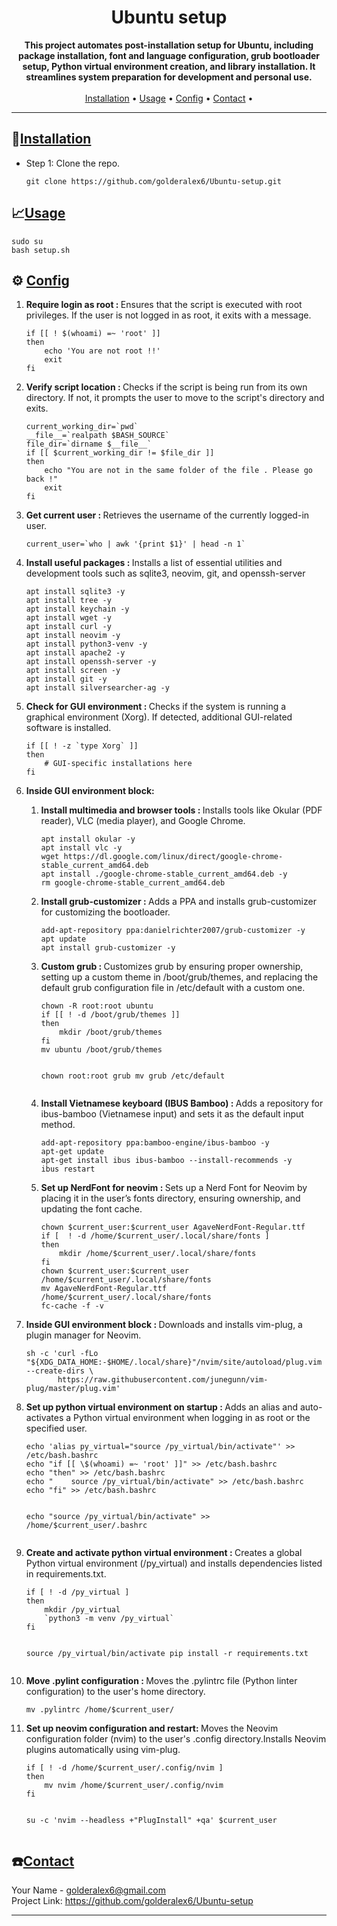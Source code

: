 <h1 align="center">Ubuntu setup</h1>

<p align="center">
    <strong>This project automates post-installation setup for Ubuntu, including package installation, font and language configuration, grub bootloader setup, Python virtual environment creation, and library installation. It streamlines system preparation for development and personal use.</strong>
    <br />
    <br />
    <a href="#installation">Installation</a> •
    <a href="#usage">Usage</a> •
    <a href="#config">Config</a> •
    <a href="#contact">Contact</a> •
</p>

<hr />

<h2 id="installation">📁<ins>Installation</ins></h2>
<ul>
    <li>Step 1: Clone the repo.
    <pre><code>git clone https://github.com/golderalex6/Ubuntu-setup.git</code></pre>
    </li>
</ul>

<h2 id="usage">📈<ins>Usage</ins></h2>
<pre><code>sudo su
bash setup.sh
</code></pre>


<h2 id="config">⚙️  <ins>Config</ins></h2>
<ol>
<li>
    <p><b>Require login as root : </b>Ensures that the script is executed with root privileges. If the user is not logged in as root, it exits with a message.</p>
<pre><code>if [[ ! $(whoami) =~ 'root' ]]
then
    echo 'You are not root !!'
    exit
fi</code></pre>
</li>


<li>
    <p><b>Verify script location : </b>Checks if the script is being run from its own directory. If not, it prompts the user to move to the script's directory and exits.</p>
<pre><code>current_working_dir=`pwd`
__file__=`realpath $BASH_SOURCE`
file_dir=`dirname $__file__`
if [[ $current_working_dir != $file_dir ]]
then
    echo "You are not in the same folder of the file . Please go back !"
    exit
fi</code></pre>
</li>

<li>
    <p><b>Get current user : </b>Retrieves the username of the currently logged-in user.</p>
<pre><code>current_user=`who | awk '{print $1}' | head -n 1`
</code></pre>
</li>

<li>
    <p><b>Install useful packages : </b>Installs a list of essential utilities and development tools such as sqlite3, neovim, git, and openssh-server</p>
<pre><code>apt install sqlite3 -y
apt install tree -y
apt install keychain -y
apt install wget -y
apt install curl -y
apt install neovim -y
apt install python3-venv -y
apt install apache2 -y
apt install openssh-server -y
apt install screen -y
apt install git -y
apt install silversearcher-ag -y
</code></pre>
</li>

<li>
    <p><b>Check for GUI environment : </b>Checks if the system is running a graphical environment (Xorg). If detected, additional GUI-related software is installed.</p>
<pre><code>if [[ ! -z `type Xorg` ]]
then
    # GUI-specific installations here
fi
</code></pre>
</li>

<li>
    <p><b>Inside GUI environment block:</b></p>
    <ol>
        <li>
        <p><b>Install multimedia and browser tools : </b>Installs tools like Okular (PDF reader), VLC (media player), and Google Chrome.</p>
<pre><code>apt install okular -y
apt install vlc -y
wget https://dl.google.com/linux/direct/google-chrome-stable_current_amd64.deb
apt install ./google-chrome-stable_current_amd64.deb -y
rm google-chrome-stable_current_amd64.deb
</code></pre>
        </li>
        <li>
        <p><b>Install grub-customizer : </b>Adds a PPA and installs grub-customizer for customizing the bootloader.</p>
<pre><code>add-apt-repository ppa:danielrichter2007/grub-customizer -y
apt update
apt install grub-customizer -y
</code></pre>
        </li>
        <li>
        <p><b>Custom grub : </b>Customizes grub by ensuring proper ownership, setting up a custom theme in /boot/grub/themes, and replacing the default grub configuration file in /etc/default with a custom one.</p>
<pre><code>chown -R root:root ubuntu
if [[ ! -d /boot/grub/themes ]]
then
    mkdir /boot/grub/themes
fi
mv ubuntu /boot/grub/themes

chown root:root grub
mv grub /etc/default
</code></pre>
</li>
        <li>
        <p><b>Install Vietnamese keyboard (IBUS Bamboo) : </b>Adds a repository for ibus-bamboo (Vietnamese input) and sets it as the default input method.</p>
<pre><code>add-apt-repository ppa:bamboo-engine/ibus-bamboo -y
apt-get update
apt-get install ibus ibus-bamboo --install-recommends -y
ibus restart</code></pre>
    </li>
        <li>
        <p><b>Set up NerdFont for neovim : </b>Sets up a Nerd Font for Neovim by placing it in the user’s fonts directory, ensuring ownership, and updating the font cache.</p>
<pre><code>chown $current_user:$current_user AgaveNerdFont-Regular.ttf
if [  ! -d /home/$current_user/.local/share/fonts ]
then
    mkdir /home/$current_user/.local/share/fonts
fi
chown $current_user:$current_user /home/$current_user/.local/share/fonts
mv AgaveNerdFont-Regular.ttf /home/$current_user/.local/share/fonts
fc-cache -f -v
</code></pre>
    </li>
    </ol>
</li>
<li>
    <p><b>Inside GUI environment block : </b>Downloads and installs vim-plug, a plugin manager for Neovim.</p>
<pre><code>sh -c 'curl -fLo "${XDG_DATA_HOME:-$HOME/.local/share}"/nvim/site/autoload/plug.vim --create-dirs \
       https://raw.githubusercontent.com/junegunn/vim-plug/master/plug.vim'
</code></pre>
</li>
<li>
    <p><b>Set up python virtual environment on startup : </b>Adds an alias and auto-activates a Python virtual environment when logging in as root or the specified user.</p>
<pre><code>echo 'alias py_virtual="source /py_virtual/bin/activate"' >> /etc/bash.bashrc
echo "if [[ \$(whoami) =~ 'root' ]]" >> /etc/bash.bashrc
echo "then" >> /etc/bash.bashrc 
echo "    source /py_virtual/bin/activate" >> /etc/bash.bashrc 
echo "fi" >> /etc/bash.bashrc 

echo "source /py_virtual/bin/activate" >> /home/$current_user/.bashrc
</code></pre>
</li>
<li>
    <p><b>Create and activate python virtual environment : </b>Creates a global Python virtual environment (/py_virtual) and installs dependencies listed in requirements.txt.</p>
<pre><code>if [ ! -d /py_virtual ]
then
	mkdir /py_virtual
	`python3 -m venv /py_virtual`
fi

source /py_virtual/bin/activate
pip install -r requirements.txt
</code></pre>
    </li>
<li>
    <p><b>Move .pylint configuration : </b>Moves the .pylintrc file (Python linter configuration) to the user's home directory.</p>
<pre><code>mv .pylintrc /home/$current_user/</code></pre>
</li>
    <li>
    <p><b>Set up neovim configuration and restart: </b>Moves the Neovim configuration folder (nvim) to the user's .config directory.Installs Neovim plugins automatically using vim-plug.</p>
<pre><code>if [ ! -d /home/$current_user/.config/nvim ]
then
	mv nvim /home/$current_user/.config/nvim
fi

su -c 'nvim --headless +"PlugInstall" +qa' $current_user
</code></pre>
</li>
</ol>

<h2 id="contact">☎️<ins>Contact</ins></h2>
<p>
    Your Name - <a href="mailto:golderalex6@gmail.com">golderalex6@gmail.com</a><br>
    Project Link: <a href="https://github.com/golderalex6/Ubuntu-setup">https://github.com/golderalex6/Ubuntu-setup</a>
</p>

<hr />
